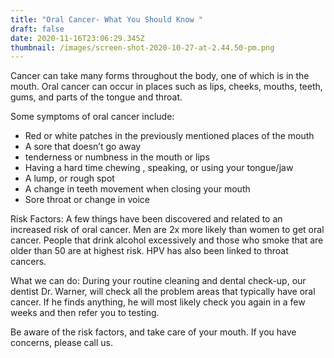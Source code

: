 ```yaml
---
title: "Oral Cancer- What You Should Know "
draft: false
date: 2020-11-16T23:06:29.345Z
thumbnail: /images/screen-shot-2020-10-27-at-2.44.50-pm.png
---
```

Cancer can take many forms throughout the body, one of which is in the mouth. Oral cancer can occur in places such as lips, cheeks, mouths, teeth, gums, and parts of the tongue and throat. 

 Some symptoms of oral cancer include: 

* Red or white patches in the previously mentioned places of the mouth
* A sore that doesn’t go away
* tenderness or numbness in the mouth or lips
* Having a hard time chewing , speaking, or using your tongue/jaw
* A lump, or rough spot 
* A change in teeth movement when closing your mouth
* Sore throat or change in voice

Risk Factors: A few things have been discovered and related to an increased risk of oral cancer. 
Men are 2x more likely than women to get oral cancer. People that drink alcohol excessively and those who smoke that are older than 50 are at highest risk. HPV has also been linked to throat cancers.

What we can do: During your routine cleaning and dental check-up, our dentist Dr. Warner, will check all the problem areas that typically have oral cancer. If he finds anything, he will most likely check you again in a few weeks and then refer you to testing. 

Be aware of the risk factors, and take care of your mouth. If you have concerns, please call us.